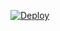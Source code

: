 ﻿[![Deploy](https://www.herokucdn.com/deploy/button.png)](https://dashboard.heroku.com/new?template=https://github.com/Erro3hkk/caku.git)
